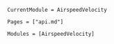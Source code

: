 ```@meta
CurrentModule = AirspeedVelocity
```

<README>


```@index
Pages = ["api.md"]
```

```@autodocs
Modules = [AirspeedVelocity]
```

